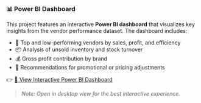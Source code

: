 ### 📊 Power BI Dashboard

This project features an interactive **Power BI dashboard** that visualizes key insights from the vendor performance dataset. The dashboard includes:

- 🛒 Top and low-performing vendors by sales, profit, and efficiency  
- 📦 Analysis of unsold inventory and stock turnover  
- 💰 Gross profit contribution by brand  
- 🎯 Recommendations for promotional or pricing adjustments  

👉 [🔗 View Interactive Power BI Dashboard](https://app.powerbi.com/groups/me/reports/991228d8-f240-4c92-8fe4-83370a169424/a09055c0a16804ed4443?experience=power-bi)

> _Note: Open in desktop view for the best interactive experience._

